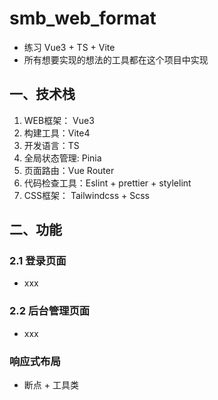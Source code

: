 # smb_web_format

* 练习 Vue3 + TS + Vite
* 所有想要实现的想法的工具都在这个项目中实现

## 一、技术栈

1. WEB框架： Vue3
2. 构建工具：Vite4
3. 开发语言：TS
4. 全局状态管理: Pinia
5. 页面路由：Vue Router
6. 代码检查工具：Eslint  + prettier + stylelint
7. CSS框架： Tailwindcss + Scss

## 二、功能

### 2.1 登录页面

* xxx
  
### 2.2 后台管理页面

* xxx

### 响应式布局

* 断点 + 工具类

